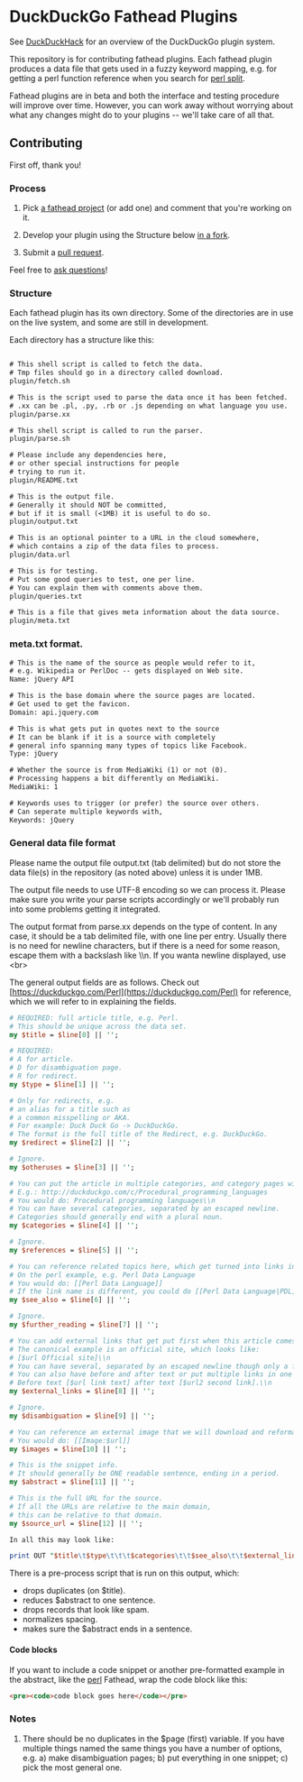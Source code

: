 DuckDuckGo Fathead Plugins
=================================

See [DuckDuckHack](http://duckduckhack.com/) for an overview of the DuckDuckGo plugin system.

This repository is for contributing fathead plugins. Each fathead plugin produces a data file that gets used in a fuzzy keyword mapping, e.g. for getting a perl function reference when you search for [perl split](https://duckduckgo.com/?q=perl+split).

Fathead plugins are in beta and both the interface and testing procedure will improve over time. However, you can work away without worrying about what any changes might do to your plugins -- we'll take care of all that.


Contributing
------------

First off, thank you!


### Process

1) Pick [a fathead project](https://duckduckhack.uservoice.com/forums/5168-instant-answer-plugin-ideas-for-duckduckgo/category/41839-fathead) (or add one) and comment that you're working on it.

2) Develop your plugin using the Structure below [in a fork](http://help.github.com/fork-a-repo/).

3) Submit a [pull request](http://help.github.com/send-pull-requests/).

Feel free to [ask questions](http://duckduckhack.com/#faq)!



### Structure

Each fathead plugin has its own directory. Some of the directories are in use on the live system, and some are still in development.

Each directory has a structure like this:

```txt

# This shell script is called to fetch the data. 
# Tmp files should go in a directory called download.
plugin/fetch.sh

# This is the script used to parse the data once it has been fetched. 
# .xx can be .pl, .py, .rb or .js depending on what language you use.
plugin/parse.xx

# This shell script is called to run the parser. 
plugin/parse.sh

# Please include any dependencies here,
# or other special instructions for people
# trying to run it.
plugin/README.txt

# This is the output file.
# Generally it should NOT be committed,
# but if it is small (<1MB) it is useful to do so.
plugin/output.txt

# This is an optional pointer to a URL in the cloud somewhere,
# which contains a zip of the data files to process.
plugin/data.url

# This is for testing.
# Put some good queries to test, one per line.
# You can explain them with comments above them.
plugin/queries.txt

# This is a file that gives meta information about the data source. 
plugin/meta.txt
```


### meta.txt format.

```txt
# This is the name of the source as people would refer to it,
# e.g. Wikipedia or PerlDoc -- gets displayed on Web site.
Name: jQuery API

# This is the base domain where the source pages are located.
# Get used to get the favicon.
Domain: api.jquery.com

# This is what gets put in quotes next to the source
# It can be blank if it is a source with completely 
# general info spanning many types of topics like Facebook.
Type: jQuery

# Whether the source is from MediaWiki (1) or not (0).
# Processing happens a bit differently on MediaWiki.
MediaWiki: 1

# Keywords uses to trigger (or prefer) the source over others.
# Can seperate multiple keywords with,
Keywords: jQuery
```

### General data file format

Please name the output file output.txt (tab delimited) but do not store the data file(s) in the repository (as noted above) unless it is under 1MB.

The output file needs to use UTF-8 encoding so we can process it. Please make sure you write your parse scripts accordingly or we'll probably run into some problems getting it integrated.

The output format from parse.xx depends on the type of content. In any case, it should be a tab delimited file, with one line per entry. Usually there is no need for newline characters, but if there is a need for some reason, escape them with a backslash like \\\n. If you wanta newline displayed, use &lt;br&gt;

The general output fields are as follows. Check out [https://duckduckgo.com/Perl](https://duckduckgo.com/Perl) for reference, which we will refer to in explaining the fields.


```perl
# REQUIRED: full article title, e.g. Perl.
# This should be unique across the data set.
my $title = $line[0] || '';

# REQUIRED: 
# A for article.
# D for disambiguation page.
# R for redirect.
my $type = $line[1] || '';

# Only for redirects, e.g. 
# an alias for a title such as
# a common misspelling or AKA.
# For example: Duck Duck Go -> DuckDuckGo.
# The format is the full title of the Redirect, e.g. DuckDuckGo.
my $redirect = $line[2] || '';

# Ignore.
my $otheruses = $line[3] || '';

# You can put the article in multiple categories, and category pages will be created automatically.
# E.g.: http://duckduckgo.com/c/Procedural_programming_languages
# You would do: Procedural programming languages\\n
# You can have several categories, separated by an escaped newline.
# Categories should generally end with a plural noun.
my $categories = $line[4] || '';

# Ignore.
my $references = $line[5] || '';

# You can reference related topics here, which get turned into links in the Zero-click Info box.
# On the perl example, e.g. Perl Data Language
# You would do: [[Perl Data Language]]
# If the link name is different, you could do [[Perl Data Language|PDL]]
my $see_also = $line[6] || '';

# Ignore.
my $further_reading = $line[7] || '';

# You can add external links that get put first when this article comes out.
# The canonical example is an official site, which looks like:
# [$url Official site]\\n
# You can have several, separated by an escaped newline though only a few will be used.
# You can also have before and after text or put multiple links in one like this.
# Before text [$url link text] after text [$url2 second link].\\n
my $external_links = $line[8] || '';

# Ignore.
my $disambiguation = $line[9] || '';

# You can reference an external image that we will download and reformat for display.
# You would do: [[Image:$url]]
my $images = $line[10] || '';

# This is the snippet info.
# It should generally be ONE readable sentence, ending in a period.
my $abstract = $line[11] || '';

# This is the full URL for the source.
# If all the URLs are relative to the main domain, 
# this can be relative to that domain.
my $source_url = $line[12] || '';

In all this may look like:

print OUT "$title\t$type\t\t\t$categories\t\t$see_also\t\t$external_links\t\t$images\t$abstract\t$source_url\n";
```

There is a pre-process script that is run on this output, which:
* drops duplicates (on $title).
* reduces $abstract to one sentence.
* drops records that look like spam.
* normalizes spacing.
* makes sure the $abstract ends in a sentence.


#### Code blocks

If you want to include a code snippet or another pre-formatted example in the
abstract, like the [perl](https://duckduckgo.com/?q=perl+open) Fathead, wrap
the code block like this:

```html
<pre><code>code block goes here</code></pre>
```

### Notes

1) There should be no duplicates in the $page (first) variable. If you have multiple things named the same things you have a number of options, e.g. a) make disambiguation pages; b) put everything in one snippet; c) pick the most general one.
